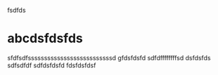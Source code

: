 fsdfds
# abcdsfdsfds
sfdfsdfssssssssssssssssssssssssssd
gfdsfdsfd
sdfdffffffffsd
dsfdsfds
sdfsdfdf
sdfdsfdsfd
fdsfdsfdsf
